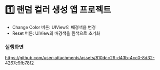 #  1️⃣ 랜덤 컬러 생성 앱 프로젝트
- Change Color 버튼: UIView의 배경색을 변경
- Reset 버튼: UIView의 배경색을 흰색으로 초기화
### 실행화면
https://github.com/user-attachments/assets/810dcc29-d43b-4cc0-8d32-4267c9fb78f2

